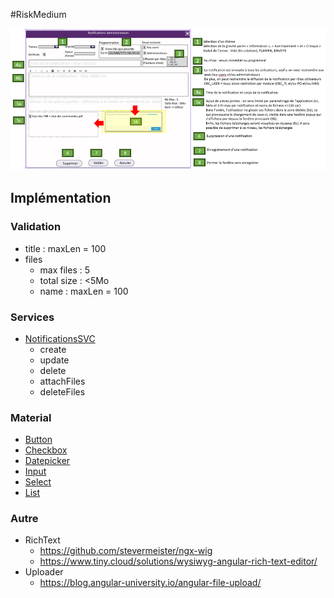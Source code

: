#RiskMedium

![Pasted image 20230125095137](../medias/Pasted%20image%2020230125095137.png)

## Implémentation

### Validation
- title : maxLen = 100
- files
	- max files : 5
	- total size : <5Mo
	- name : maxLen = 100

### Services
- [NotificationsSVC](../Services/NotificationsSVC.md)
	- create
	- update
	- delete
	- attachFiles
	- deleteFiles

### Material
- [Button](https://material.angular.io/components/button/overview)
- [Checkbox](https://material.angular.io/components/checkbox)
- [Datepicker](https://material.angular.io/components/datepicker/overview)
- [Input](https://material.angular.io/components/input)
- [Select](https://material.angular.io/components/select)
- [List](https://material.angular.io/components/list)

### Autre
- RichText
	- https://github.com/stevermeister/ngx-wig
	- https://www.tiny.cloud/solutions/wysiwyg-angular-rich-text-editor/
- Uploader
	- https://blog.angular-university.io/angular-file-upload/